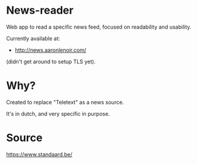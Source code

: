 # News-reader
Web app to read a specific news feed, focused on readability and usability.

Currently available at: 

* http://news.aaronlenoir.com/

(didn't get around to setup TLS yet).

# Why?

Created to replace "Teletext" as a news source.

It's in dutch, and very specific in purpose.

# Source

https://www.standaard.be/
